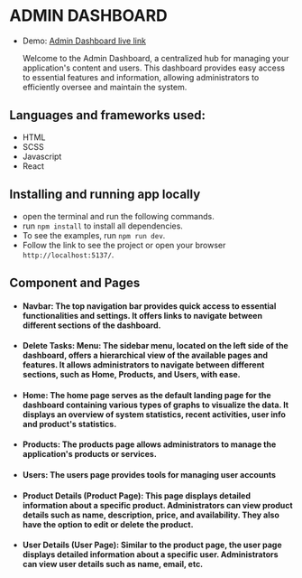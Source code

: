 # ADMIN DASHBOARD

- Demo: [Admin Dashboard live link](https://admin-dashboard-tau-sand.vercel.app/)

  Welcome to the Admin Dashboard, a centralized hub for managing your application's content and users. This dashboard provides easy access to essential features and information, allowing administrators to efficiently oversee and maintain the system.

## Languages and frameworks used:

- HTML
- SCSS
- Javascript
- React

## Installing and running app locally

- open the terminal and run the following commands.
- run `npm install` to install all dependencies.
- To see the examples, run `npm run dev`.
- Follow the link to see the project or open your browser `http://localhost:5137/`.

## Component and Pages

- #### Navbar: The top navigation bar provides quick access to essential functionalities and settings. It offers links to navigate between different sections of the dashboard.

- #### Delete Tasks: Menu: The sidebar menu, located on the left side of the dashboard, offers a hierarchical view of the available pages and features. It allows administrators to navigate between different sections, such as Home, Products, and Users, with ease.

- #### Home: The home page serves as the default landing page for the dashboard containing various types of graphs to visualize the data. It displays an overview of system statistics, recent activities, user info and product's statistics.

- #### Products: The products page allows administrators to manage the application's products or services.

- #### Users: The users page provides tools for managing user accounts

- #### Product Details (Product Page): This page displays detailed information about a specific product. Administrators can view product details such as name, description, price, and availability. They also have the option to edit or delete the product.

- #### User Details (User Page): Similar to the product page, the user page displays detailed information about a specific user. Administrators can view user details such as name, email, etc.
